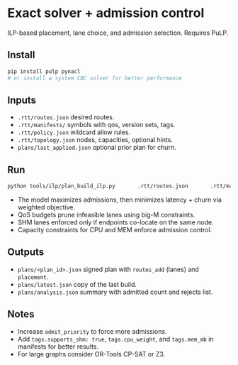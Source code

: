 # Exact solver + admission control

ILP-based placement, lane choice, and admission selection. Requires PuLP.

## Install
```bash
pip install pulp pynacl
# or install a system CBC solver for better performance
```

## Inputs
- `.rtt/routes.json` desired routes.
- `.rtt/manifests/` symbols with qos, version sets, tags.
- `.rtt/policy.json` wildcard allow rules.
- `.rtt/topology.json` nodes, capacities, optional hints.
- `plans/last_applied.json` optional prior plan for churn.

## Run
```bash
python tools/ilp/plan_build_ilp.py       .rtt/routes.json       .rtt/manifests       dev-ed25519       .rtt/policy.json       .rtt/topology.json       shm,uds,tcp       1000       plans/last_applied.json
```

- The model maximizes admissions, then minimizes latency + churn via weighted objective.
- QoS budgets prune infeasible lanes using big-M constraints.
- SHM lanes enforced only if endpoints co-locate on the same node.
- Capacity constraints for CPU and MEM enforce admission control.

## Outputs
- `plans/<plan_id>.json` signed plan with `routes_add` (lanes) and `placement`.
- `plans/latest.json` copy of the last build.
- `plans/analysis.json` summary with admitted count and rejects list.

## Notes
- Increase `admit_priority` to force more admissions.
- Add `tags.supports_shm: true`, `tags.cpu_weight`, and `tags.mem_mb` in manifests for better results.
- For large graphs consider OR-Tools CP-SAT or Z3.
